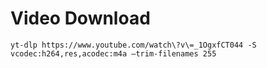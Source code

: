 # Video Download

`yt-dlp https://www.youtube.com/watch\?v\=_1OgxfCT044 -S vcodec:h264,res,acodec:m4a —trim-filenames 255`
